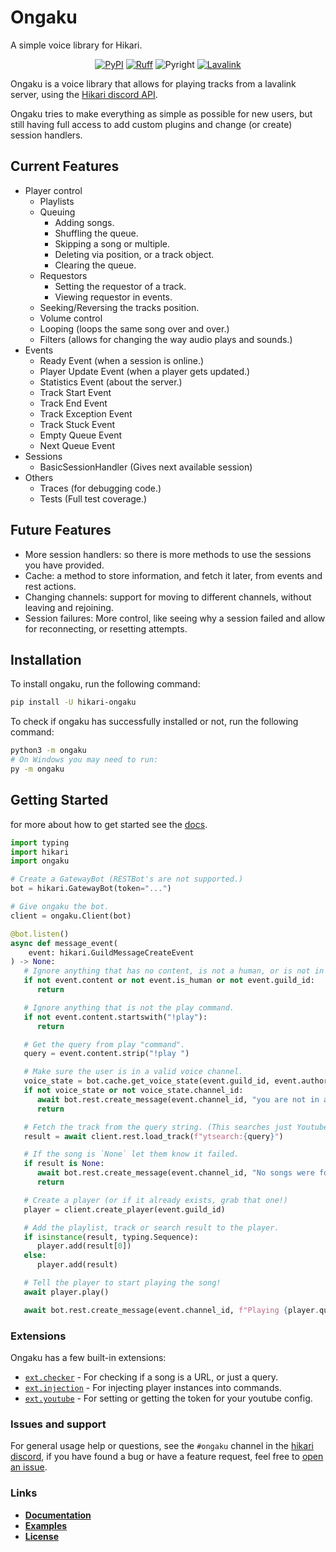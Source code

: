 # Ongaku
A simple voice library for Hikari.

<div align="center">

[![PyPI](https://img.shields.io/pypi/v/hikari-ongaku)](https://pypi.org/project/hikari-ongaku)
[![Ruff](https://img.shields.io/endpoint?url=https://raw.githubusercontent.com/charliermarsh/ruff/main/assets/badge/v1.json)](https://github.com/charliermarsh/ruff)
![Pyright](https://badgen.net/badge/Pyright/strict/2A6DB2)
[![Lavalink](https://badgen.net/badge/Lavalink/V4/ff624a)](https://lavalink.dev/)

</div>

Ongaku is a voice library that allows for playing tracks from a lavalink server, using the [Hikari discord API](https://hikari-py.dev/).

Ongaku tries to make everything as simple as possible for new users, but still having full access to add custom plugins and change (or create) session handlers.

## Current Features

- Player control
   - Playlists
   - Queuing
      - Adding songs.
      - Shuffling the queue.
      - Skipping a song or multiple.
      - Deleting via position, or a track object.
      - Clearing the queue.
   - Requestors
      - Setting the requestor of a track.
      - Viewing requestor in events.
   - Seeking/Reversing the tracks position.
   - Volume control
   - Looping (loops the same song over and over.)
   - Filters (allows for changing the way audio plays and sounds.)
- Events
   - Ready Event (when a session is online.)
   - Player Update Event (when a player gets updated.)
   - Statistics Event (about the server.)
   - Track Start Event
   - Track End Event
   - Track Exception Event
   - Track Stuck Event
   - Empty Queue Event
   - Next Queue Event
- Sessions
   - BasicSessionHandler (Gives next available session)
- Others
   - Traces (for debugging code.)
   - Tests (Full test coverage.)

## Future Features

- More session handlers: so there is more methods to use the sessions you have provided.
- Cache: a method to store information, and fetch it later, from events and rest actions.
- Changing channels: support for moving to different channels, without leaving and rejoining.
- Session failures: More control, like seeing why a session failed and allow for reconnecting, or resetting attempts.

## Installation

To install ongaku, run the following command:

```sh
pip install -U hikari-ongaku
```

To check if ongaku has successfully installed or not, run the following command:

```sh
python3 -m ongaku
# On Windows you may need to run:
py -m ongaku
```

## Getting Started

for more about how to get started see the [docs](https://ongaku.mplaty.com/gs/).

```py
import typing
import hikari
import ongaku

# Create a GatewayBot (RESTBot's are not supported.)
bot = hikari.GatewayBot(token="...")

# Give ongaku the bot.
client = ongaku.Client(bot)

@bot.listen()
async def message_event(
    event: hikari.GuildMessageCreateEvent
) -> None:
   # Ignore anything that has no content, is not a human, or is not in a guild.
   if not event.content or not event.is_human or not event.guild_id:
      return

   # Ignore anything that is not the play command.
   if not event.content.startswith("!play"):
      return

   # Get the query from play "command".
   query = event.content.strip("!play ")

   # Make sure the user is in a valid voice channel.
   voice_state = bot.cache.get_voice_state(event.guild_id, event.author.id)
   if not voice_state or not voice_state.channel_id:
      await bot.rest.create_message(event.channel_id, "you are not in a voice channel.", reply=event.message)
      return

   # Fetch the track from the query string. (This searches just Youtube.)
   result = await client.rest.load_track(f"ytsearch:{query}")

   # If the song is `None` let them know it failed.
   if result is None:
      await bot.rest.create_message(event.channel_id, "No songs were found.", reply=event.message)
      return

   # Create a player (or if it already exists, grab that one!)
   player = client.create_player(event.guild_id)

   # Add the playlist, track or search result to the player.
   if isinstance(result, typing.Sequence):
      player.add(result[0])
   else:
      player.add(result)

   # Tell the player to start playing the song!
   await player.play()

   await bot.rest.create_message(event.channel_id, f"Playing {player.queue[0].info.title}", reply=event.message)
```

### Extensions

Ongaku has a few built-in extensions:

- [`ext.checker`](https://ongaku.mplaty.com/ext/checker/) - For checking if a song is a URL, or just a query.
- [`ext.injection`](https://ongaku.mplaty.com/ext/injection/) - For injecting player instances into commands.
- [`ext.youtube`](https://ongaku.mplaty.com/ext/youtube/) - For setting or getting the token for your youtube config.

### Issues and support

For general usage help or questions, see the `#ongaku` channel in the [hikari discord](https://discord.gg/hikari), if you have found a bug or have a feature request, feel free to [open an issue](https://github.com/hikari-ongaku/hikari-ongaku/issues/new).

### Links

- [**Documentation**](https://ongaku.mplaty.com)
- [**Examples**](https://github.com/hikari-ongaku/hikari-ongaku/tree/main/examples)
- [**License**](https://github.com/hikari-ongaku/hikari-ongaku/blob/main/LICENSE)
